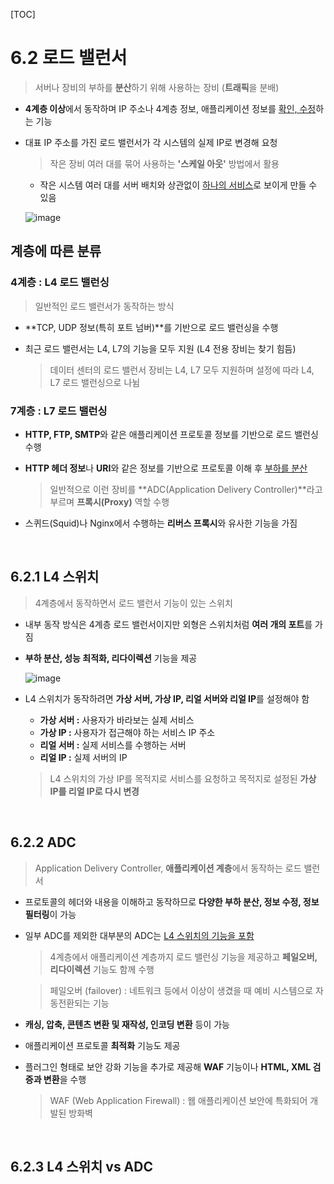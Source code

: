 [TOC]

# 6.2 로드 밸런서

> 서버나 장비의 부하를 **분산**하기 위해 사용하는 장비 (**트래픽**을 분배)

- **4계층 이상**에서 동작하며 IP 주소나 4계층 정보, 애플리케이션 정보를 <u>확인, 수정</u>하는 기능

- 대표 IP 주소를 가진 로드 밸런서가 각 시스템의 실제 IP로 변경해 요청

  > 작은 장비 여러 대를 묶어 사용하는 **'스케일 아웃'** 방법에서 활용

  - 작은 시스템 여러 대를 서버 배치와 상관없이 <u>하나의 서비스</u>로 보이게 만들 수 있음

  ![image](https://user-images.githubusercontent.com/87461594/183282396-d821a031-af73-4820-93b9-c027a49773a9.png)

## 계층에 따른 분류

### 4계층 : L4 로드 밸런싱

> 일반적인 로드 밸런서가 동작하는 방식

- **TCP, UDP 정보(특히 포트 넘버)**를 기반으로 로드 밸런싱을 수행

- 최근 로드 밸런서는 L4, L7의 기능을 모두 지원 (L4 전용 장비는 찾기 힘듬)

  > 데이터 센터의 로드 밸런서 장비는 L4, L7 모두 지원하며 설정에 따라 L4, L7 로드 밸런싱으로 나뉨

### 7계층 : L7 로드 밸런싱

- **HTTP, FTP, SMTP**와 같은 애플리케이션 프로토콜 정보를 기반으로 로드 밸런싱 수행

- **HTTP 헤더 정보**나 **URI**와 같은 정보를 기반으로 프로토콜 이해 후 <u>부하를 분산</u>

  > 일반적으로 이런 장비를 **ADC(Application Delivery Controller)**라고 부르며 **프록시(Proxy)** 역할 수행

- 스퀴드(Squid)나 Nginx에서 수행하는 **리버스 프록시**와 유사한 기능을 가짐

<br>

## 6.2.1 L4 스위치

> 4계층에서 동작하면서 로드 밸런서 기능이 있는 스위치

- 내부 동작 방식은 4계층 로드 밸런서이지만 외형은 스위치처럼 **여러 개의 포트**를 가짐

- **부하 분산, 성능 최적화, 리다이렉션** 기능을 제공

  ![image](https://user-images.githubusercontent.com/87461594/183283614-dd5fe9df-c9d9-45f8-b899-62a10a6cb7f4.png)

- L4 스위치가 동작하려면 **가상 서버, 가상 IP, 리얼 서버와 리얼 IP**를 설정해야 함

  - **가상 서버 :** 사용자가 바라보는 실제 서비스
  - **가상 IP :** 사용자가 접근해야 하는 서비스 IP 주소
  - **리얼 서버 :** 실제 서비스를 수행하는 서버
  - **리얼 IP :** 실제 서버의 IP

  > L4 스위치의 가상 IP를 목적지로 서비스를 요청하고 목적지로 설정된 **가상 IP를 리얼 IP로 다시 변경**

<br>

## 6.2.2 ADC

> Application Delivery Controller, **애플리케이션 계층**에서 동작하는 로드 밸런서

- 프로토콜의 헤더와 내용을 이해하고 동작하므로 **다양한 부하 분산, 정보 수정, 정보 필터링**이 가능

- 일부 ADC를 제외한 대부분의 ADC는 <u>L4 스위치의 기능을 포함</u>

  > 4계층에서 애플리케이션 계층까지 로드 밸런싱 기능을 제공하고 **페일오버, 리다이렉션** 기능도 함께 수행

  > 페일오버 (failover) : 네트워크 등에서 이상이 생겼을 때 예비 시스템으로 자동전환되는 기능

- **캐싱, 압축, 콘텐츠 변환 및 재작성, 인코딩 변환** 등이 가능

- 애플리케이션 프로토콜 **최적화** 기능도 제공

- 플러그인 형태로 보안 강화 기능을 추가로 제공해 **WAF** 기능이나 **HTML, XML 검증과 변환**을 수행

  > WAF (Web Application Firewall) : 웹 애플리케이션 보안에 특화되어 개발된 방화벽

<br>

## 6.2.3 L4 스위치 vs ADC

